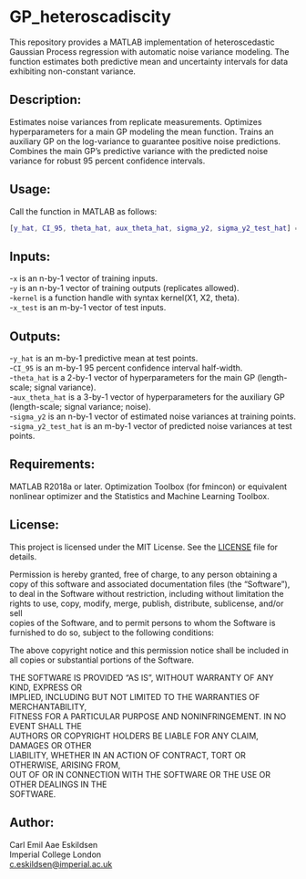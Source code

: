 # GP_heteroscadiscity

This repository provides a MATLAB implementation of heteroscedastic Gaussian Process regression with automatic noise variance modeling. The function estimates both predictive mean and uncertainty intervals for data exhibiting non-constant variance.

## Description: 
Estimates noise variances from replicate measurements. Optimizes hyperparameters for a main GP modeling the mean function. Trains an auxiliary GP on the log-variance to guarantee positive noise predictions. Combines the main GP’s predictive variance with the predicted noise variance for robust 95 percent confidence intervals.

## Usage: 
Call the function in MATLAB as follows: 
```matlab
[y_hat, CI_95, theta_hat, aux_theta_hat, sigma_y2, sigma_y2_test_hat] = GP_heteroscadiscity(x, y, kernel, x_test);
```

## Inputs: 
-`x` is an n-by-1 vector of training inputs.  
-`y` is an n-by-1 vector of training outputs (replicates allowed).  
-`kernel` is a function handle with syntax kernel(X1, X2, theta).  
-`x_test` is an m-by-1 vector of test inputs.  

## Outputs: 
-`y_hat` is an m-by-1 predictive mean at test points.  
-`CI_95` is an m-by-1 95 percent confidence interval half-width.  
-`theta_hat` is a 2-by-1 vector of hyperparameters for the main GP (length-scale; signal variance).  
-`aux_theta_hat` is a 3-by-1 vector of hyperparameters for the auxiliary GP (length-scale; signal variance; noise).  
-`sigma_y2` is an n-by-1 vector of estimated noise variances at training points.  
-`sigma_y2_test_hat` is an m-by-1 vector of predicted noise variances at test points.  

## Requirements: 
MATLAB R2018a or later. Optimization Toolbox (for fmincon) or equivalent nonlinear optimizer and the Statistics and Machine Learning Toolbox.

## License: 
This project is licensed under the MIT License. See the [LICENSE](LICENSE) file for details.

Permission is hereby granted, free of charge, to any person obtaining a copy
of this software and associated documentation files (the “Software”), to deal
in the Software without restriction, including without limitation the rights
to use, copy, modify, merge, publish, distribute, sublicense, and/or sell   
copies of the Software, and to permit persons to whom the Software is        
furnished to do so, subject to the following conditions:                     

The above copyright notice and this permission notice shall be included in   
all copies or substantial portions of the Software.                            

THE SOFTWARE IS PROVIDED “AS IS”, WITHOUT WARRANTY OF ANY KIND, EXPRESS OR   
IMPLIED, INCLUDING BUT NOT LIMITED TO THE WARRANTIES OF MERCHANTABILITY,     
FITNESS FOR A PARTICULAR PURPOSE AND NONINFRINGEMENT. IN NO EVENT SHALL THE  
AUTHORS OR COPYRIGHT HOLDERS BE LIABLE FOR ANY CLAIM, DAMAGES OR OTHER       
LIABILITY, WHETHER IN AN ACTION OF CONTRACT, TORT OR OTHERWISE, ARISING FROM,  
OUT OF OR IN CONNECTION WITH THE SOFTWARE OR THE USE OR OTHER DEALINGS IN THE  
SOFTWARE.

## Author:
Carl Emil Aae Eskildsen  
Imperial College London  
c.eskildsen@imperial.ac.uk
